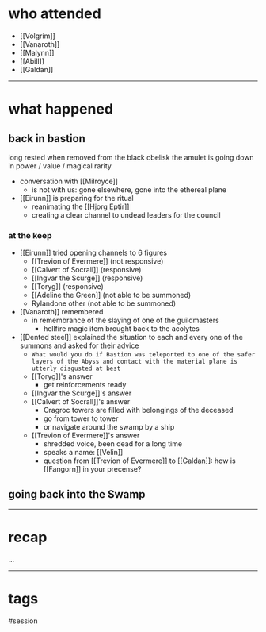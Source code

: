 # who attended

- [[Volgrim]]
- [[Vanaroth]]
- [[Malynn]]
- [[Abill]]
- [[Galdan]]

---
# what happened

## back in bastion
long rested
when removed from the black obelisk the amulet is going down in power / value / magical rarity

- conversation with [[Milroyce]]
	- is not with us: gone elsewhere, gone into the ethereal plane
- [[Eirunn]] is preparing for the ritual
	- reanimating the [[Hjorg Eptir]]
	- creating a clear channel to undead leaders for the council

### at the keep
- [[Eirunn]] tried opening channels to 6 figures 
	- [[Trevion of Evermere]] (not responsive)
	- [[Calvert of Socrall]] (responsive)
	- [[Ingvar the Scurge]] (responsive)
	- [[Toryg]] (responsive)
	- [[Adeline the Green]] (not able to be summoned)
	- Rylandone other (not able to be summoned)
- [[Vanaroth]] remembered 
	- in remembrance of the slaying of one of the guildmasters
		- hellfire magic item brought back to the acolytes 
- [[Dented steel]] explained the situation to each and every one of the summons and asked for their advice
	- `What would you do if Bastion was teleported to one of the safer layers of the Abyss and contact with the material plane is utterly disgusted at best`
	- [[Toryg]]'s answer
		- get reinforcements ready
	- [[Ingvar the Scurge]]'s answer
	- [[Calvert of Socrall]]'s answer
		- Cragroc towers are filled with belongings of the deceased
		- go from tower to tower
		- or navigate around the swamp by a ship
	- [[Trevion of Evermere]]'s answer
		- shredded voice, been dead for a long time
		- speaks a name: [[Velin]]
		- question from [[Trevion of Evermere]] to [[Galdan]]: how is [[Fangorn]] in your precense?
## going back into the Swamp  


---
# recap

...

---
# tags

#session